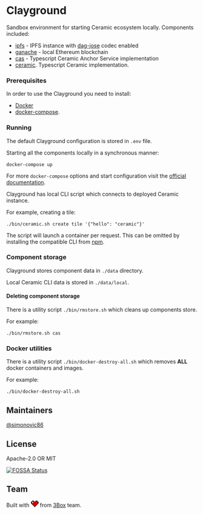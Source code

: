 # Clayground

Sandbox environment for starting Ceramic ecosystem locally. Components included:

* [ipfs](https://github.com/ceramicnetwork/js-ipfs-daemon) - IPFS instance with [dag-jose](https://github.com/ceramicnetwork/js-dag-jose) codec enabled
* [ganache](https://www.trufflesuite.com/ganache) - local Ethereum blockchain
* [cas](https://github.com/ceramicnetwork/ceramic-anchor-service) - Typescript Ceramic Anchor Service implementation
* [ceramic](https://github.com/ceramicnetwork/js-ceramic). Typescript Ceramic implementation.

### Prerequisites

In order to use the Clayground you need to install:

* [Docker](https://docs.docker.com/get-docker/)
* [docker-compose](https://docs.docker.com/compose/install/).

### Running

The default Clayground configuration is stored in `.env` file.

Starting all the components locally in a synchronous manner:

```shell script
docker-compose up
```

For more `docker-compose` options and start configuration visit the [official documentation](https://docs.docker.com/compose/reference/overview/).

Clayground has local CLI script which connects to deployed Ceramic instance.

For example, creating a tile:
```shell script
./bin/ceramic.sh create tile '{"hello": "ceramic"}'
```

The script will launch a container per request. This can be omitted by installing the compatible CLI from [npm](https://www.npmjs.com/package/@ceramicnetwork/ceramic-cli).

### Component storage

Clayground stores component data in `./data` directory.

Local Ceramic CLI data is stored in `./data/local`.

#### Deleting component storage

There is a utility script `./bin/rmstore.sh` which cleans up components store.

For example:
```shell script
./bin/rmstore.sh cas
```

### Docker utilities

There is a utility script `./bin/docker-destroy-all.sh` which removes **ALL** docker containers and images.

For example:
```shell script
./bin/docker-destroy-all.sh
```

## Maintainers
[@simonovic86](https://github.com/simonovic86)

## License

Apache-2.0 OR MIT

[![FOSSA Status](https://app.fossa.com/api/projects/git%2Bgithub.com%2Fceramicnetwork%2Fclayground.svg?type=large)](https://app.fossa.com/projects/git%2Bgithub.com%2Fceramicnetwork%2Fclayground?ref=badge_large)

## Team

Built with  <img src="./resources/heart.png" width="20"/> from [3Box](https://3box.io) team.
